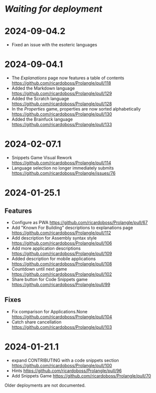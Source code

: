 # _Waiting for deployment_

# 2024-09-04.2

* Fixed an issue with the esoteric languages

# 2024-09-04.1

* The *Explanations* page now features a table of contents https://github.com/ricardoboss/Prolangle/pull/118
* Added the Markdown language https://github.com/ricardoboss/Prolangle/pull/129
* Added the Scratch language https://github.com/ricardoboss/Prolangle/pull/128
* In the *Properties* game, properties are now sorted alphabetically https://github.com/ricardoboss/Prolangle/pull/130 
* Added the Brainfuck language https://github.com/ricardoboss/Prolangle/pull/133

# 2024-02-07.1

* Snippets Game Visual Rework https://github.com/ricardoboss/Prolangle/pull/114
* Language selection no longer immediately submits https://github.com/ricardoboss/Prolangle/issues/76

# 2024-01-25.1

## Features

* Configure as PWA https://github.com/ricardoboss/Prolangle/pull/67
* Add "Known For Building" descriptions to explanations page https://github.com/ricardoboss/Prolangle/pull/112
* Add description for Assembly syntax style https://github.com/ricardoboss/Prolangle/pull/106
* Add more application descriptions https://github.com/ricardoboss/Prolangle/pull/109
* Added description for mobile applications https://github.com/ricardoboss/Prolangle/pull/108
* Countdown until next game https://github.com/ricardoboss/Prolangle/pull/102
* Share button for Code Snippets game https://github.com/ricardoboss/Prolangle/pull/99

## Fixes

* Fix comparison for Applications.None https://github.com/ricardoboss/Prolangle/pull/104
* Catch share cancellation https://github.com/ricardoboss/Prolangle/pull/103

# 2024-01-21.1

* expand CONTRIBUTING with a code snippets section https://github.com/ricardoboss/Prolangle/pull/100
* Hints https://github.com/ricardoboss/Prolangle/pull/96
* Add Snippets Game https://github.com/ricardoboss/Prolangle/pull/70

Older deployments are not documented.
